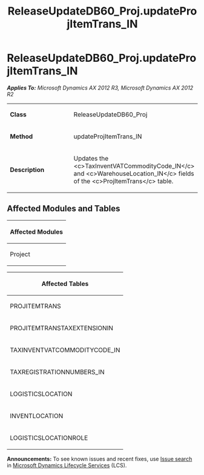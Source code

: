 ﻿---
title: ReleaseUpdateDB60_Proj.updateProjItemTrans_IN
TOCTitle: ReleaseUpdateDB60_Proj.updateProjItemTrans_IN
ms:assetid: a506cfc7-4a05-c5d1-1e4b-881b09e5e6f4
ms:mtpsurl: https://msdn.microsoft.com/en-us/library/JJ736821(v=AX.60)
ms:contentKeyID: 49710252
ms.date: 05/18/2015
mtps_version: v=AX.60
---

# ReleaseUpdateDB60\_Proj.updateProjItemTrans\_IN 


_**Applies To:** Microsoft Dynamics AX 2012 R3, Microsoft Dynamics AX 2012 R2_

<table>
<colgroup>
<col style="width: 50%" />
<col style="width: 50%" />
</colgroup>
<tbody>
<tr class="odd">
<td><p><strong>Class</strong></p></td>
<td><p>ReleaseUpdateDB60_Proj</p></td>
</tr>
<tr class="even">
<td><p><strong>Method</strong></p></td>
<td><p>updateProjItemTrans_IN</p></td>
</tr>
<tr class="odd">
<td><p><strong>Description</strong></p></td>
<td><p>Updates the &lt;c&gt;TaxInventVATCommodityCode_IN&lt;/c&gt; and &lt;c&gt;WarehouseLocation_IN&lt;/c&gt; fields of the &lt;c&gt;ProjItemTrans&lt;/c&gt; table.</p></td>
</tr>
</tbody>
</table>


## Affected Modules and Tables

<table>
<colgroup>
<col style="width: 100%" />
</colgroup>
<thead>
<tr class="header">
<th><p>Affected Modules</p></th>
</tr>
</thead>
<tbody>
<tr class="odd">
<td><p>Project</p></td>
</tr>
</tbody>
</table>


<table>
<colgroup>
<col style="width: 100%" />
</colgroup>
<thead>
<tr class="header">
<th><p>Affected Tables</p></th>
</tr>
</thead>
<tbody>
<tr class="odd">
<td><p>PROJITEMTRANS</p></td>
</tr>
<tr class="even">
<td><p>PROJITEMTRANSTAXEXTENSIONIN</p></td>
</tr>
<tr class="odd">
<td><p>TAXINVENTVATCOMMODITYCODE_IN</p></td>
</tr>
<tr class="even">
<td><p>TAXREGISTRATIONNUMBERS_IN</p></td>
</tr>
<tr class="odd">
<td><p>LOGISTICSLOCATION</p></td>
</tr>
<tr class="even">
<td><p>INVENTLOCATION</p></td>
</tr>
<tr class="odd">
<td><p>LOGISTICSLOCATIONROLE</p></td>
</tr>
</tbody>
</table>

  
**Announcements:** To see known issues and recent fixes, use [Issue search](http://go.microsoft.com/fwlink/?linkid=389258) in [Microsoft Dynamics Lifecycle Services](http://go.microsoft.com/fwlink/?linkid=306505) (LCS).

